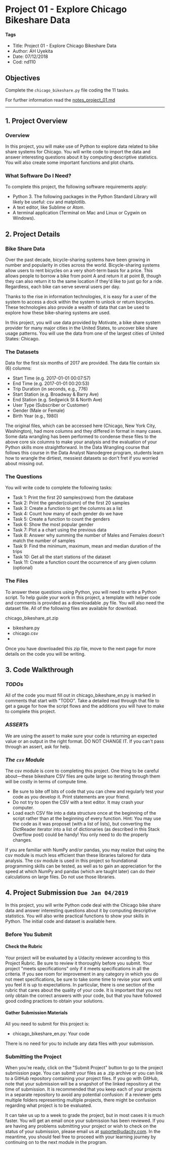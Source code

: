 # Project 01 - Explore Chicago Bikeshare Data

#### Tags
* Title: Project 01 - Explore Chicago Bikeshare Data
* Author: AH Uyekita
* Date: 07/12/2018
* Cod: nd110

## Objectives

Complete the `chicago_bikeshare.py` file coding the 11 tasks.

For further information read the [notes_project_01.md](https://github.com/AndersonUyekita/udacity_data_science_foundation_01/blob/master/02-Part_02/01-Project/notes_project_01.md)

****************************************************
## 1. Project Overview

### Overview

In this project, you will make use of Python to explore data related to bike share systems for Chicago. You will write code to import the data and answer interesting questions about it by computing descriptive statistics. You will also create some important functions and plot charts.

### What Software Do I Need?

To complete this project, the following software requirements apply:

* Python 3. The following packages in the Python Standard Library will likely be useful: csv and matplotlib.
* A text editor, like Sublime or Atom.
* A terminal application (Terminal on Mac and Linux or Cygwin on Windows).

## 2. Project Details

### Bike Share Data

Over the past decade, bicycle-sharing systems have been growing in number and popularity in cities across the world. Bicycle-sharing systems allow users to rent bicycles on a very short-term basis for a price. This allows people to borrow a bike from point A and return it at point B, though they can also return it to the same location if they'd like to just go for a ride. Regardless, each bike can serve several users per day.

Thanks to the rise in information technologies, it is easy for a user of the system to access a dock within the system to unlock or return bicycles. These technologies also provide a wealth of data that can be used to explore how these bike-sharing systems are used.

In this project, you will use data provided by Motivate, a bike share system provider for many major cities in the United States, to uncover bike share usage patterns. You will use the data from one of the largest cities of United States: Chicago.

### The Datasets

Data for the first six months of 2017 are provided. The data file contain six (6) columns:

* Start Time (e.g. 2017-01-01 00:07:57)
* End Time (e.g. 2017-01-01 00:20:53)
* Trip Duration (in seconds, e.g., 776)
* Start Station (e.g. Broadway & Barry Ave)
* End Station (e.g. Sedgwick St & North Ave)
* User Type (Subscriber or Customer)
* Gender (Male or Female)
* Birth Year (e.g., 1980)


The original files, which can be accessed here (Chicago, New York City, Washington), had more columns and they differed in format in many cases. Some data wrangling has been performed to condense these files to the above core six columns to make your analysis and the evaluation of your Python skills more straightforward. In the Data Wrangling course that follows this course in the Data Analyst Nanodegree program, students learn how to wrangle the dirtiest, messiest datasets so don't fret if you worried about missing out.

### The Questions

You will write code to complete the following tasks:

* Task 1: Print the first 20 samples(rows) from the database
* Task 2: Print the gender(column) of the first 20 samples
* Task 3: Create a function to get the columns as a list
* Task 4: Count how many of each gender do we have
* Task 5: Create a function to count the genders
* Task 6: Show the most popular gender
* Task 7: Plot a a chart using the previous data
* Task 8: Answer why summing the number of Males and Females doesn't match the number of samples
* Task 9: Find the minimum, maximum, mean and median duration of the trips
* Task 10: Get all the start stations of the dataset
* Task 11: Create a function count the occurrence of any given column (optional)

### The Files

To answer these questions using Python, you will need to write a Python script. To help guide your work in this project, a template with helper code and comments is provided as a downloadable .py file. You will also need the dataset file. All of the following files are available for download.

chicago_bikeshare_pt.zip

* bikeshare.py
* chicago.csv
*
Once you have downloaded this zip file, move to the next page for more details on the code you will be writing.

## 3. Code Walkthrough

### _TODOs_
All of the code you must fill out in chicago_bikeshare_en.py is marked in comments that start with "TODO". Take a detailed read through that file to get a gauge for how the script flows and the additions you will have to make to complete this project.

### _ASSERTs_
We are using the assert to make sure your code is returning an expected value or an output in the right format. DO NOT CHANGE IT. If you can't pass through an assert, ask for help.

### _The `csv` Module_
The csv module is core to completing this project. One thing to be careful about—these bikeshare CSV files are quite large so iterating through them will be costly in terms of compute time.

* Be sure to bite off bits of code that you can chew and regularly test your code as you develop it. Print statements are your friend.
* Do not try to open the CSV with a text editor. It may crash your computer.
* Load each CSV file into a data structure once at the beginning of the script rather than at the beginning of every function. Hint: You may use the code as it was proposet (with a list of lists), but converting the DictReader iterator into a list of dictionaries (as described in this Stack Overflow post) could be handy! You only need to do the properly changes.

If you are familiar with NumPy and/or pandas, you may realize that using the csv module is much less efficient than these libraries tailored for data analysis. The csv module is used in this project so foundational programming skills can be tested, as well as to gain an appreciation for the speed at which NumPy and pandas (which are taught later) can do their calculations on large files. Do not use those libraries.

## 4. Project Submission `Due Jan 04/2019`

In this project, you will write Python code deal with the Chicago bike share data and answer interesting questions about it by computing descriptive statistics. You will also write practical functions to show your skills in Python. The initial code and dataset is available here.

### Before You Submit

#### Check the Rubric

Your project will be evaluated by a Udacity reviewer according to this Project Rubric. Be sure to review it thoroughly before you submit. Your project "meets specifications" only if it meets specifications in all the criteria. If you see room for improvement in any category in which you do not meet specifications, be sure to take some time to revise your work until you feel it is up to expectations. In particular, there is one section of the rubric that cares about the quality of your code. It is important that you not only obtain the correct answers with your code, but that you have followed good coding practices to obtain your solutions.

#### Gather Submission Materials

All you need to submit for this project is:

* chicago_bikeshare_en.py: Your code

There is no need for you to include any data files with your submission.

### Submitting the Project

When you're ready, click on the "Submit Project" button to go to the project submission page. You can submit your files as a .zip archive or you can link to a GitHub repository containing your project files. If you go with GitHub, note that your submission will be a snapshot of the linked repository at the time of submission. It is recommended that you keep each of your projects in a separate repository to avoid any potential confusion: if a reviewer gets multiple folders representing multiple projects, there might be confusion regarding what project is to be evaluated.

It can take us up to a week to grade the project, but in most cases it is much faster. You will get an email once your submission has been reviewed. If you are having any problems submitting your project or wish to check on the status of your submission, please email us at suporte@udacity.com. In the meantime, you should feel free to proceed with your learning journey by continuing on to the next module in the program.
